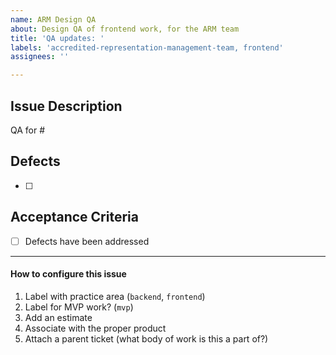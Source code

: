 ```yaml
---
name: ARM Design QA
about: Design QA of frontend work, for the ARM team
title: 'QA updates: '
labels: 'accredited-representation-management-team, frontend'
assignees: ''

---
```


## Issue Description
QA for #

## Defects
- [ ] 

## Acceptance Criteria
- [ ] Defects have been addressed

---
#### How to configure this issue
1. Label with practice area (`backend`, `frontend`)
2. Label for MVP work? (`mvp`)
3. Add an estimate
4. Associate with the proper product
5. Attach a parent ticket (what body of work is this a part of?)
